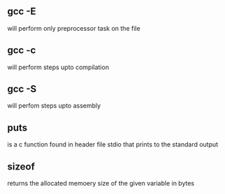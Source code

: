## gcc -E
will perform only preprocessor task on the file

## gcc -c
will perform steps upto compilation

## gcc -S
will perfom steps upto assembly

## puts
is a c function found in header file stdio that prints to the standard output

## sizeof
returns the allocated memoery size of the given variable in bytes

